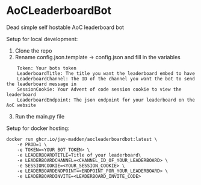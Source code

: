 # AoCLeaderboardBot

Dead simple self hostable AoC leaderboard bot

Setup for local development: 
  1. Clone the repo
  2. Rename config.json.template -> config.json and fill in the variables
```
    Token: Your bots token
    LeaderboardTitle: The title you want the leaderboard embed to have
    LeaderboardChannel: The ID of the channel you want the bot to send the leaderboard message in
    SessionCookie: Your Advent of code session cookie to view the leaderboard
    LeaderboardEndpoint: The json endpoint for your leaderboard on the AoC website
```
 3. Run the main.py file
 
Setup for docker hosting: 

```
docker run ghcr.io/jay-madden/aocleaderboardbot:latest \
    -e PROD=1 \
    -e TOKEN=<YOUR_BOT_TOKEN> \
    -e LEADERBOARDTITLE=Title of your leaderboard\
    -e LEADERBOARDCHANNEL=<CHANNEL_ID_OF_YOUR_LEADERBOARD> \
    -e SESSIONCOOKIE=<YOUR_SESSION_COOKIE> \
    -e LEADERBOARDENDPOINT=<ENDPOINT_FOR_YOUR_LEADERBOARD> \
    -e LEADERBOARDINVITE=<LEADERBOARD_INVITE_CODE>
```
